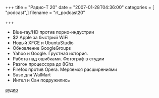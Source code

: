 +++
title = "Радио-T 20"
date = "2007-01-28T04:36:00"
categories = [ "podcast",]
filename = "rt_podcast20"

+++

- Blue-ray/HD против порно-индустрии
- $2 Apple за быстрый WiFi
- Новый XFCE и UbuntuStudio
- Обновление GoogleGroups
- Yahoo и Google. Грустная история.
- Работа над ошибками. Фотограф в студии
- Разгон процессора до 8Ghz
- Firefox против Opera. Меряемся расширениями
- Suse для WalMart
- Интел и Сан подружились

[аудио](https://cdn.radio-t.com/rt_podcast20.mp3)
<audio src="https://cdn.radio-t.com/rt_podcast20.mp3" preload="none"></audio>
